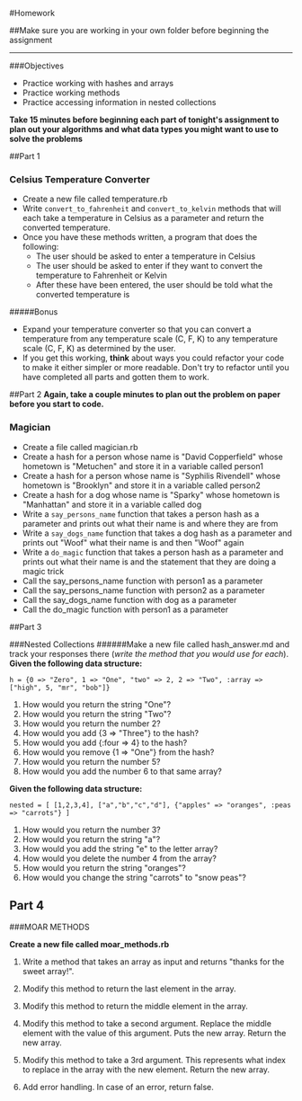 #Homework

##Make sure you are working in your own folder before beginning the assignment

---

###Objectives

- Practice working with hashes and arrays
- Practice working methods
- Practice accessing information in nested collections



**Take 15 minutes before beginning each part of tonight's assignment to plan out your algorithms and what data types you might want to use to solve the problems**

##Part 1

### Celsius Temperature Converter
- Create a new file called temperature.rb
- Write `convert_to_fahrenheit` and `convert_to_kelvin` methods that will each take a temperature in Celsius as a parameter and return the converted temperature.
- Once you have these methods written, a program that does the following:
  - The user should be asked to enter a temperature in Celsius
  - The user should be asked to enter if they want to convert the temperature to Fahrenheit or Kelvin
  - After these have been entered, the user should be told what the converted temperature is

#####Bonus
- Expand your temperature converter so that you can convert a temperature from any temperature scale (C, F, K) to any temperature scale (C, F, K) as determined by the user.
-  If you get this working, **think** about ways you could refactor your code to make it either simpler or more readable. Don't try to refactor until you have completed all parts and gotten them to work.

##Part 2
**Again, take a couple minutes to plan out the problem on paper before you start to code.**
### Magician
- Create a file called magician.rb
- Create a hash for a person whose name is "David Copperfield" whose hometown is "Metuchen" and store it in a variable called person1
- Create a hash for a person whose name is "Syphilis Rivendell" whose hometown is "Brooklyn" and store it in a variable called person2
- Create a hash for a dog whose name is "Sparky" whose hometown is "Manhattan" and store it in a variable called dog
- Write a `say_persons_name` function that takes a person hash as a parameter and prints out what their name is and where they are from
- Write a `say_dogs_name` function that takes a dog hash as a parameter and prints out "Woof" what their name is and then "Woof" again
- Write a `do_magic` function that takes a person hash as a parameter and prints out what their name is and the statement that they are doing a magic trick
- Call the say_persons_name function with person1 as a parameter
- Call the say_persons_name function with person2 as a parameter
- Call the say_dogs_name function with dog as a parameter
- Call the do_magic function with person1 as a parameter

##Part 3

###Nested Collections
######Make a new file called hash_answer.md and track your responses there (_write the method that you would use for each_).
**Given the following data structure:**

```
h = {0 => "Zero", 1 => "One", "two" => 2, 2 => "Two", :array => ["high", 5, "mr", "bob"]}
```

1. How would you return the string "One"?
2. How would you return the string "Two"?
3. How would you return the number 2?
4. How would you add {3 => "Three"} to the hash?
5. How would you add {:four => 4} to the hash?
6. How would you remove {1 => "One"} from the hash?
7. How would you return the number 5?
8. How would you add the number 6 to that same array?

**Given the following data structure:**

```
nested = [ [1,2,3,4], ["a","b","c","d"], {"apples" => "oranges", :peas => "carrots"} ]
```

1. How would you return the number 3?
2. How would you return the string "a"?
3. How would you add the string "e" to the letter array?
4. How would you delete the number 4 from the array?
5. How would you return the string "oranges"?
6. How would you change the string "carrots" to "snow peas"?

## Part 4
###MOAR METHODS

**Create a new file called moar_methods.rb**

1. Write a method that takes an array as input and returns "thanks for the sweet array!".

2. Modify this method to return the last element in the array.

3. Modify this method to return the middle element in the array.

4. Modify this method to take a second argument. Replace the middle element with the value of this argument. Puts the new array. Return the new array.

5. Modify this method to take a 3rd argument. This represents what index to replace in the array with the new element. Return the new array.

6. Add error handling. In case of an error, return false.